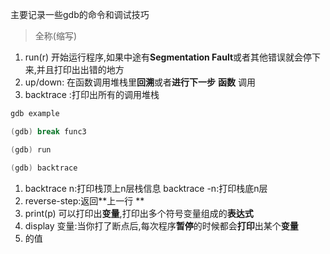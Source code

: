 主要记录一些gdb的命令和调试技巧

> 全称(缩写)

1. run(r) 开始运行程序,如果中途有**Segmentation Fault**或者其他错误就会停下来,并且打印出出错的地方
2. up/down: 在函数调用堆栈里**回溯**或者**进行下一步** **函数** 调用
3. backtrace :打印出所有的调用堆栈
```c++
gdb example

(gdb) break func3

(gdb) run

(gdb) backtrace
```

1. backtrace n:打印栈顶上n层栈信息 backtrace -n:打印栈底n层
2. reverse-step:返回**上一行 **
3. print(p) 可以打印出**变量**,打印出多个符号变量组成的**表达式**
4. display 变量:当你打了断点后,每次程序**暂停**的时候都会**打印**出某个**变量**
5.  的值